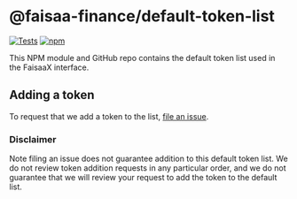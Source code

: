 # @faisaa-finance/default-token-list

[![Tests](https://github.com/Uniswap/token-lists/workflows/Tests/badge.svg)](https://github.com/faisaa-finance/default-token-list/actions?query=workflow%3ATests)
[![npm](https://img.shields.io/npm/v/@faisaa-finance/default-token-list)](https://unpkg.com/@faisaa-finance/default-token-list@latest/)

This NPM module and GitHub repo contains the default token list used in the FaisaaX interface.

## Adding a token

To request that we add a token to the list, 
[file an issue](https://github.com/faisaa-finance/default-token-list/issues/new?assignees=&labels=token+request&template=token-request.md&title=Add+%7BTOKEN_SYMBOL%7D%3A+%7BTOKEN_NAME%7D).

### Disclaimer

Note filing an issue does not guarantee addition to this default token list.
We do not review token addition requests in any particular order, and we do not
guarantee that we will review your request to add the token to the default list.


